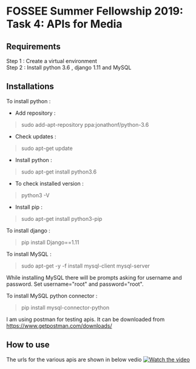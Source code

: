 # FOSSEE Summer Fellowship 2019: Task 4: APIs for Media

## Requirements

Step 1 : Create a virtual environment <br />
Step 2 : Install python 3.6 , django 1.11 and MySQL <br /> 

## Installations

To install python :

* Add repository : 

> sudo add-apt-repository ppa:jonathonf/python-3.6


* Check updates  : 

> sudo apt-get update

* Install python : 

> sudo apt-get install python3.6

* To check installed version : 

> python3 -V

* Install pip : 

> sudo apt-get install python3-pip

To install django : 

> pip install Django==1.11

To install MySQL : 

> sudo apt-get -y -f install mysql-client mysql-server

While installing MySQL there will be prompts asking for username and password. Set username="root" and password="root".

To install MySQL python connector :

> pip install mysql-connector-python

I am using postman for testing apis. It can be downloaded from https://www.getpostman.com/downloads/

## How to use
The urls for the various apis are shown in below vedio
[![Watch the video](https://img.youtube.com/vi/bRsRVLRs4Jc/maxresdefault.jpg)](https://youtu.be/bRsRVLRs4Jc)

